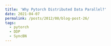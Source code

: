 ```yaml
---
title: 'Why Pytorch Distributed Data Parallel?'
date: 2021-04-07
permalink: /posts/2012/08/blog-post-26/
tags:
  - pytorch
  - DDP
  - SyncBN
---
```


